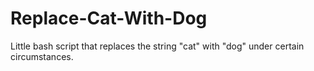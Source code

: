 # Replace-Cat-With-Dog
Little bash script that replaces the string "cat" with "dog" under certain circumstances.
